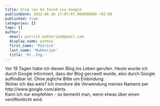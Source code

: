 ```yaml
---
title: blog can be found via Google
publishDate: 2012-06-26 17:07:07.000000000 +02:00
published: true
categories: []
tags: []
author:
  email: patrick.mukherjee@gmail.com
  display_name: patmuk
  first_name: 'Patrick'
  last_name: 'Mukherjee'
  title: 'Dr.-Ing.'
---
```

<p>Vor 18 Tagen habe ich diesen Blog ins Leben gerufen. Heute wurde ich durch Google informiert, dass der Blog
  gecrawlt wurde, also durch Google auffindbar ist. Ohne jegliche Bitte um Einbindung.<br />
  Woher ich das weis? Ich monitore die Verwendung meines Namens per http://www.google.com/alerts.<br />
  Kann ich nur empfehlen - so bemerkt man, wenn etwas über einen veröffentlicht wird.